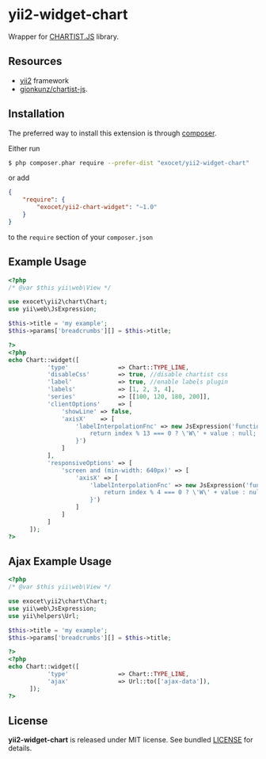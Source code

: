 # yii2-widget-chart
Wrapper for [CHARTIST.JS](http://gionkunz.github.io/chartist-js/index.html) library.

## Resources
 * [yii2](https://github.com/yiisoft/yii2) framework
 * [gionkunz/chartist-js](https://github.com/gionkunz/chartist-js).

## Installation

The preferred way to install this extension is through [composer](http://getcomposer.org/download/).

Either run

```sh
$ php composer.phar require --prefer-dist "exocet/yii2-widget-chart"
```
or add

```json
{
	"require": {
  		"exocet/yii2-chart-widget": "~1.0"
	}
}
```

to the `require` section of your `composer.json`


## Example Usage

```php
<?php
/* @var $this yii\web\View */

use exocet\yii2\chart\Chart;
use yii\web\JsExpression;

$this->title = 'my example';
$this->params['breadcrumbs'][] = $this->title;

?>
<?php
echo Chart::widget([
           'type'              => Chart::TYPE_LINE,
           'disableCss'        => true, //disable chartist css
           'label'             => true, //enable labels plugin
           'labels'            => [1, 2, 3, 4],
           'series'            => [[100, 120, 180, 200]],
           'clientOptions'     => [
               'showLine' => false,
               'axisX'    => [
                   'labelInterpolationFnc' => new JsExpression('function(value, index) {
                       return index % 13 === 0 ? \'W\' + value : null;
                   }')
               ]
           ],
           'responsiveOptions' => [
               'screen and (min-width: 640px)' => [
                   'axisX' => [
                       'labelInterpolationFnc' => new JsExpression('function(value, index) {
                           return index % 4 === 0 ? \'W\' + value : null;
                       }')
                   ]
               ]
           ]
      ]);
?>
```

## Ajax Example Usage

```php
<?php
/* @var $this yii\web\View */

use exocet\yii2\chart\Chart;
use yii\web\JsExpression;
use yii\helpers\Url;

$this->title = 'my example';
$this->params['breadcrumbs'][] = $this->title;

?>
<?php
echo Chart::widget([
           'type'              => Chart::TYPE_LINE,
           'ajax'              => Url::to(['ajax-data']),
      ]);
?>
```

## License
**yii2-widget-chart** is released under MIT license. See bundled [LICENSE](LICENSE) for details.